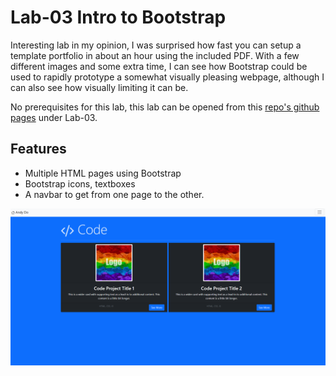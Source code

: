 # Lab-03 Intro to Bootstrap
Interesting lab in my opinion, I was surprised how fast you can setup a template portfolio in about an hour using the included PDF. With a few different images and some extra time, I can see how Bootstrap could be used to rapidly prototype a somewhat visually pleasing webpage, although I can also see how visually limiting it can be.

No prerequisites for this lab, this lab can be opened from this [repo's github pages](https://kurolunaa.github.io/csci4208-portfolio-2025/) under Lab-03.

## Features
- Multiple HTML pages using Bootstrap
- Bootstrap icons, textboxes
- A navbar to get from one page to the other.

![Screenshot of Lab 3](image.png)